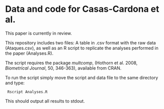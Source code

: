 # Data and code for Casas-Cardona et al.

This paper is currently in review.

This repository includes two files: A table in .csv format with the raw data (Ataques.csv), as well as an R script to replicate the analyses performed in the paper (Analyses.R).

The script requires the package <i>multcomp</i>, (Hothorn et al. 2008, <i>Biometrical Journal</i>, 50, 346-363), available from CRAN.

To run the script simply move the script and data file to the same directory and type:

``` Rscript Analyses.R```

This should output all results to stdout.
